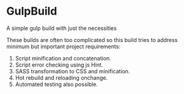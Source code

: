 # GulpBuild
A simple gulp build with just the necessities

These builds are often too complicated so this build tries to address minimum but important project requirements:

1) Script minification and concatenation.
2) Script error checking using js Hint.
3) SASS transformation to CSS and minification.
4) Hot rebuild and reloading onchange.
5) Automated testing also possible.
